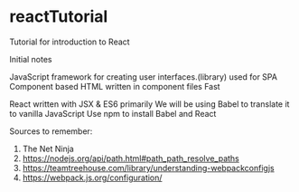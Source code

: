# reactTutorial
Tutorial for introduction to React

Initial notes

JavaScript framework for creating user interfaces.(library)
used for SPA
Component based
  HTML written in component files
Fast

React written with JSX & ES6 primarily
We will be using Babel to translate it to vanilla JavaScript
Use npm to install Babel and React

Sources to remember:
1. The Net Ninja
2. https://nodejs.org/api/path.html#path_path_resolve_paths
3. https://teamtreehouse.com/library/understanding-webpackconfigjs
4. https://webpack.js.org/configuration/
